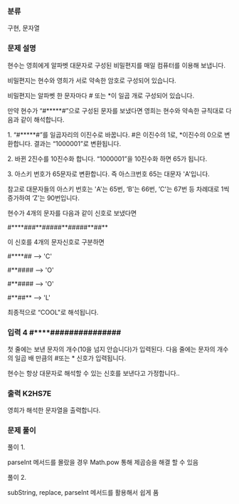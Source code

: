 ### 분류

구현, 문자열

### 문제 설명
<p>
현수는 영희에게 알파벳 대문자로 구성된 비밀편지를 매일 컴퓨터를 이용해 보냅니다.
</p>
<p>
비밀편지는 현수와 영희가 서로 약속한 암호로 구성되어 있습니다.
</p>
<p>
비밀편지는 알파벳 한 문자마다 # 또는 *이 일곱 개로 구성되어 있습니다.
</p>
<p>
만약 현수가 “#*****#”으로 구성된 문자를 보냈다면 영희는 현수와 약속한 규칙대로 다음과 같이 해석합니다.
</p>
<p>
1. “#*****#”를 일곱자리의 이진수로 바꿉니다. #은 이진수의 1로, *이진수의 0으로 변환합니다. 결과는 “1000001”로 변환됩니다.
</p>
<p>
2. 바뀐 2진수를 10진수화 합니다. “1000001”을 10진수화 하면 65가 됩니다.
</p>
<p>
3. 아스키 번호가 65문자로 변환합니다. 즉 아스크번호 65는 대문자 'A'입니다.
</p>
<p>
참고로 대문자들의 아스키 번호는 'A'는 65번, ‘B'는 66번, ’C'는 67번 등 차례대로 1씩 증가하여 ‘Z'는 90번입니다.
</p>
<p>
현수가 4개의 문자를 다음과 같이 신호로 보냈다면
</p>
<p>
#****###**#####**#####**##**
</p>
<p>
이 신호를 4개의 문자신호로 구분하면
</p>
<p>
#****## --> 'C'
</p>
<p>
#**#### --> 'O'
</p>
<p>
#**#### --> 'O'
</p>
<p>
#**##** --> 'L'
</p>
<p>
최종적으로 “COOL"로 해석됩니다.
</p>

### 입력  4 #****###**#####**#####**##** 

 <p> 첫 줄에는 보낸 문자의 개수(10을 넘지 안습니다)가 입력된다. 다음 줄에는 문자의 개수의 일곱 배 만큼의 #또는 * 신호가 입력됩니다.
 </p>
 <p>
현수는 항상 대문자로 해석할 수 있는 신호를 보낸다고 가정합니다..</p>

### 출력 K2HS7E
<p>
영희가 해석한 문자열을 출력합니다.
</p>

### 문제 풀이
<p>풀이 1.  </p>
<p>parseInt 메서드를 몰랐을 경우 Math.pow 통해 제곱승을 해결 할 수 있음</p>

<p>풀이 2.</p>
<p>subString, replace, parseInt 메서드를 활용해서 쉽게 품</p>
